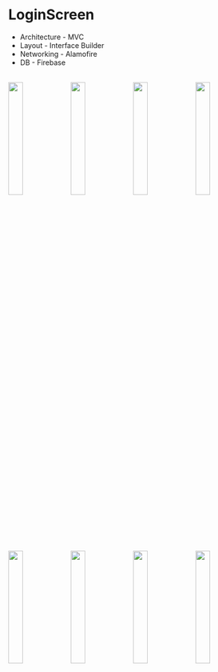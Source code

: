 # LoginScreen
- Architecture - MVC
- Layout - Interface Builder
- Networking - Alamofire
- DB - Firebase
 <br />
<img src="https://github.com/VadimSorokolit/LoginScreen/assets/130312733/885d621f-0793-4154-b83b-d620e87a882e" width = 24%> 
<img src="https://github.com/VadimSorokolit/LoginScreen/assets/130312733/663cb032-b4ed-4e7c-8a42-5f5da444c278" width = 24%>   
<img src="https://github.com/VadimSorokolit/LoginScreen/assets/130312733/8a7ea1a7-9b9e-4758-a734-857fa1161a79" width = 24%>
<img src="https://github.com/VadimSorokolit/LoginScreen/assets/130312733/2da67789-85d8-4ce0-94e3-e9b800b0d515" width = 24%>
<br />
<img src="https://github.com/VadimSorokolit/LoginScreen/assets/130312733/83726af4-d2d7-4567-94c2-744f190af549" width = 24%>     
<img src="https://github.com/VadimSorokolit/LoginScreen/assets/130312733/7e117a7f-fb2e-4b24-86ae-122353cbb649" width = 24%>   
<img src="https://github.com/VadimSorokolit/LoginScreen/assets/130312733/2e9c2e90-032f-48b1-894f-b7e2881dc7b2" width = 24%>
<img src="https://github.com/VadimSorokolit/LoginScreen/assets/130312733/2011942d-2533-4c6b-8459-fa47d5cb3147" width = 24%>
&nbsp; &nbsp; &nbsp; &nbsp; 




